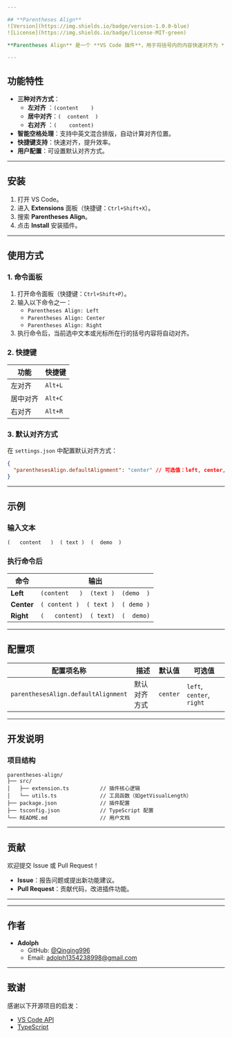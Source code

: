 ```yaml
---

## **Parentheses Align**  
![Version](https://img.shields.io/badge/version-1.0.0-blue)  
![License](https://img.shields.io/badge/license-MIT-green)  

**Parentheses Align** 是一个 **VS Code 插件**，用于将括号内的内容快速对齐为 **左对齐**、**居中对齐** 或 **右对齐**，同时保持括号的位置不变。支持中英文混合排版，是代码格式化或文档排版的利器！

---
```


## **功能特性**
- **三种对齐方式**：
  - **左对齐**  ：`(content    )`
  - **居中对齐**：`(  content  )`
  - **右对齐**  ：`(    content)`
- **智能空格处理**：支持中英文混合排版，自动计算对齐位置。
- **快捷键支持**：快速对齐，提升效率。
- **用户配置**：可设置默认对齐方式。

---

## **安装**
1. 打开 VS Code。
2. 进入 **Extensions** 面板（快捷键：`Ctrl+Shift+X`）。
3. 搜索 **Parentheses Align**。
4. 点击 **Install** 安装插件。

---

## **使用方式**
### **1. 命令面板**
1. 打开命令面板（快捷键：`Ctrl+Shift+P`）。
2. 输入以下命令之一：
   - `Parentheses Align: Left`
   - `Parentheses Align: Center`
   - `Parentheses Align: Right`
3. 执行命令后，当前选中文本或光标所在行的括号内容将自动对齐。

### **2. 快捷键**
| 功能       |  快捷键  |
|----------- |---------|
| 左对齐     | `Alt+L` |
| 居中对齐   | `Alt+C` |
| 右对齐     | `Alt+R` |

### **3. 默认对齐方式**
在 `settings.json` 中配置默认对齐方式：
```json
{
  "parenthesesAlign.defaultAlignment": "center" // 可选值：left, center, right
}
```

---

## **示例**
### **输入文本**
```text
(   content   )  ( text )  (  demo  )
```

### **执行命令后**
| 命令       | 输出                          |
|------------|-------------------------------|
| **Left**   | `(content   )  (text )  (demo  )` |
| **Center** | `( content )  ( text )  ( demo )` |
| **Right**  | `(   content)  ( text)  (  demo)` |

---

## **配置项**
| 配置项名称                     | 描述                          | 默认值  | 可选值          |
|--------------------------------|-------------------------------|---------|-----------------|
| `parenthesesAlign.defaultAlignment` | 默认对齐方式                  | `center` | `left`, `center`, `right` |

---

## **开发说明**
### **项目结构**
```
parentheses-align/
├── src/
│   ├── extension.ts          // 插件核心逻辑
│   └── utils.ts              // 工具函数（如getVisualLength）
├── package.json              // 插件配置
├── tsconfig.json             // TypeScript 配置
└── README.md                 // 用户文档
```

---

## **贡献**
欢迎提交 Issue 或 Pull Request！  
- **Issue**：报告问题或提出新功能建议。
- **Pull Request**：贡献代码，改进插件功能。

---


---

## **作者**
- **Adolph**  
  - GitHub: [@Qinging996](https://github.com/Qingling996/Parentheses-align?tab=readme-ov-file)  
  - Email: adolph1354238998@gmail.com

---

## **致谢**
感谢以下开源项目的启发：
- [VS Code API](https://code.visualstudio.com/api)
- [TypeScript](https://www.typescriptlang.org/)
